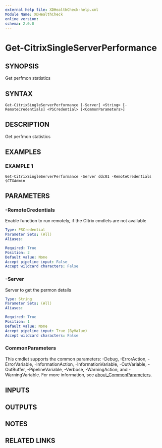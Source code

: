 ```yaml
---
external help file: XDHealthCheck-help.xml
Module Name: XDHealthCheck
online version:
schema: 2.0.0
---
```


# Get-CitrixSingleServerPerformance

## SYNOPSIS
Get perfmon statistics

## SYNTAX

```
Get-CitrixSingleServerPerformance [-Server] <String> [-RemoteCredentials] <PSCredential> [<CommonParameters>]
```

## DESCRIPTION
Get perfmon statistics

## EXAMPLES

### EXAMPLE 1
```
Get-CitrixSingleServerPerformance -Server ddc01 -RemoteCredentials $CTXAdmin
```

## PARAMETERS

### -RemoteCredentials
Enable function to run remotely, if the CItrix cmdlets are not available

```yaml
Type: PSCredential
Parameter Sets: (All)
Aliases:

Required: True
Position: 2
Default value: None
Accept pipeline input: False
Accept wildcard characters: False
```

### -Server
Server to get the permon details

```yaml
Type: String
Parameter Sets: (All)
Aliases:

Required: True
Position: 1
Default value: None
Accept pipeline input: True (ByValue)
Accept wildcard characters: False
```

### CommonParameters
This cmdlet supports the common parameters: -Debug, -ErrorAction, -ErrorVariable, -InformationAction, -InformationVariable, -OutVariable, -OutBuffer, -PipelineVariable, -Verbose, -WarningAction, and -WarningVariable. For more information, see [about_CommonParameters](http://go.microsoft.com/fwlink/?LinkID=113216).

## INPUTS

## OUTPUTS

## NOTES

## RELATED LINKS

